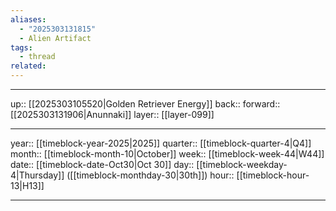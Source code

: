 ```yaml
---
aliases:
  - "2025303131815"
  - Alien Artifact
tags:
  - thread
related:
---
```




***

up:: [[2025303105520|Golden Retriever Energy]]
back:: 
forward:: [[2025303131906|Anunnaki]]
layer:: [[layer-099]]

***

year:: [[timeblock-year-2025|2025]]
quarter:: [[timeblock-quarter-4|Q4]]
month:: [[timeblock-month-10|October]]
week:: [[timeblock-week-44|W44]]
date:: [[timeblock-date-Oct30|Oct 30]]
day:: [[timeblock-weekday-4|Thursday]] ([[timeblock-monthday-30|30th]])
hour:: [[timeblock-hour-13|H13]]

***
